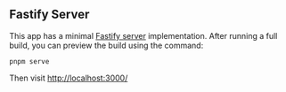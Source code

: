 ## Fastify Server

This app has a minimal [Fastify server](https://fastify.dev/) implementation. After running a full build, you can preview the build using the command:

```
pnpm serve
```

Then visit [http://localhost:3000/](http://localhost:3000/)
